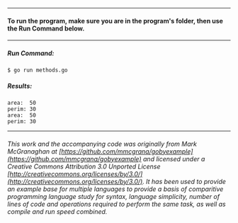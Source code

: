 ___
#### To run the program, make sure you are in the program's folder, then use the Run Command below.
___
##### Run Command:

`$ go run methods.go`

##### Results:
```
area:  50
perim: 30
area:  50
perim: 30
```
___

###### This work and the accompanying code was originally from Mark McGranaghan at [https://github.com/mmcgrana/gobyexample](https://github.com/mmcgrana/gobyexample) and licensed under a Creative Commons Attribution 3.0 Unported License [http://creativecommons.org/licenses/by/3.0/](http://creativecommons.org/licenses/by/3.0/). It has been used to provide an example base for multiple languages to provide a basis of comparitive programming language study for syntax, language simplicity, number of lines of code and operations required to perform the same task, as well as compile and run speed combined.